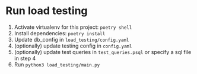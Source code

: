 # Run load testing

1. Activate virtualenv for this project: `poetry shell`
2. Install dependencies: `poetry install` 
3. Update db_config in `load_testing/config.yaml`
4. (optionally) update testing config in `config.yaml`
5. (optionally) update test queries in `test_queries.psql` or specify a sql file in step 4
4. Run `python3 load_testing/main.py`
